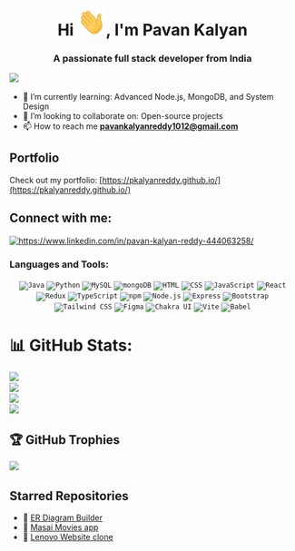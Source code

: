 <h1 align="center">Hi <img width="50" src="https://raw.githubusercontent.com/ABSphreak/ABSphreak/master/gifs/Hi.gif" alt="hi" title="Hii"/>, I'm Pavan Kalyan</h1>
<h3 align="center">A passionate full stack developer from India</h3>

![](https://komarev.com/ghpvc/?username=PKalyanReddy)

- 🌱 I’m currently learning: Advanced Node.js, MongoDB, and System Design  
- 👯 I’m looking to collaborate on: Open-source projects  
- 📫 How to reach me **pavankalyanreddy1012@gmail.com**

## Portfolio
Check out my portfolio: [https://pkalyanreddy.github.io/](https://pkalyanreddy.github.io/)

## Connect with me:
<p align="left">
<a href="https://linkedin.com/in/https://www.linkedin.com/in/pavan-kalyan-reddy-444063258/" target="blank"><img align="center" src="https://raw.githubusercontent.com/rahuldkjain/github-profile-readme-generator/master/src/images/icons/Social/linked-in-alt.svg" alt="https://www.linkedin.com/in/pavan-kalyan-reddy-444063258/" height="30" width="40" /></a>
</p>

<h3 align="left">Languages and Tools:</h3>
<div align="center">
  <code><img width="50" src="https://user-images.githubusercontent.com/25181517/117201156-9a724800-adec-11eb-9a9d-3cd0f67da4bc.png" alt="Java" title="Java"/></code>
	<code><img width="50" src="https://user-images.githubusercontent.com/25181517/183423507-c056a6f9-1ba8-4312-a350-19bcbc5a8697.png" alt="Python" title="Python"/></code>
	<code><img width="50" src="https://user-images.githubusercontent.com/25181517/183896128-ec99105a-ec1a-4d85-b08b-1aa1620b2046.png" alt="MySQL" title="MySQL"/></code>
	<code><img width="50" src="https://user-images.githubusercontent.com/25181517/182884177-d48a8579-2cd0-447a-b9a6-ffc7cb02560e.png" alt="mongoDB" title="mongoDB"/></code>
	<code><img width="50" src="https://user-images.githubusercontent.com/25181517/192158954-f88b5814-d510-4564-b285-dff7d6400dad.png" alt="HTML" title="HTML"/></code>
	<code><img width="50" src="https://user-images.githubusercontent.com/25181517/183898674-75a4a1b1-f960-4ea9-abcb-637170a00a75.png" alt="CSS" title="CSS"/></code>
	<code><img width="50" src="https://user-images.githubusercontent.com/25181517/117447155-6a868a00-af3d-11eb-9cfe-245df15c9f3f.png" alt="JavaScript" title="JavaScript"/></code>
	<code><img width="50" src="https://user-images.githubusercontent.com/25181517/183897015-94a058a6-b86e-4e42-a37f-bf92061753e5.png" alt="React" title="React"/></code>
  <code><img width="50" src="https://user-images.githubusercontent.com/25181517/187896150-cc1dcb12-d490-445c-8e4d-1275cd2388d6.png" alt="Redux" title="Redux"/></code>
	<code><img width="50" src="https://user-images.githubusercontent.com/25181517/183890598-19a0ac2d-e88a-4005-a8df-1ee36782fde1.png" alt="TypeScript" title="TypeScript"/></code>
	<code><img width="50" src="https://user-images.githubusercontent.com/25181517/121401671-49102800-c959-11eb-9f6f-74d49a5e1774.png" alt="npm" title="npm"/></code>
	<code><img width="50" src="https://user-images.githubusercontent.com/25181517/183568594-85e280a7-0d7e-4d1a-9028-c8c2209e073c.png" alt="Node.js" title="Node.js"/></code>
	<code><img width="50" src="https://user-images.githubusercontent.com/25181517/183859966-a3462d8d-1bc7-4880-b353-e2cbed900ed6.png" alt="Express" title="Express"/></code>
  <code><img width="50" src="https://user-images.githubusercontent.com/25181517/183898054-b3d693d4-dafb-4808-a509-bab54cf5de34.png" alt="Bootstrap" title="Bootstrap"/></code>
	<code><img width="50" src="https://user-images.githubusercontent.com/25181517/202896760-337261ed-ee92-4979-84c4-d4b829c7355d.png" alt="Tailwind CSS" title="Tailwind CSS"/></code>
	<code><img width="50" src="https://user-images.githubusercontent.com/25181517/189715289-df3ee512-6eca-463f-a0f4-c10d94a06b2f.png" alt="Figma" title="Figma"/></code>
	<code><img width="50" src="https://user-images.githubusercontent.com/25181517/190887639-d0ba4ec9-ddbe-45dd-bea1-4db83846503e.png" alt="Chakra UI" title="Chakra UI"/></code>
	<code><img width="50" src="https://github-production-user-asset-6210df.s3.amazonaws.com/62091613/261395532-b40892ef-efb8-4b0e-a6b5-d1cfc2f3fc35.png" alt="Vite" title="Vite"/></code>
	<code><img width="50" src="https://github.com/marwin1991/profile-technology-icons/assets/136815194/ecd443af-ebba-4af8-a46e-1bf64d863b5b" alt="Babel" title="Babel"/></code>
</div>

# 📊 GitHub Stats:

![](https://github-readme-stats.vercel.app/api?username=PKalyanReddy&theme=dark&hide_border=true&include_all_commits=false&count_private=false)<br/>
![](https://github-readme-streak-stats.herokuapp.com/?user=PKalyanReddy&theme=dark&hide_border=true)<br/>
![](https://github-readme-stats.vercel.app/api/top-langs/?username=PKalyanReddy&theme=dark&hide_border=true&include_all_commits=false&count_private=false&layout=compact)<br/>
![](https://github-readme-activity-graph.vercel.app/graph?username=PKalyanReddy&theme=tokyo-night)

## 🏆 GitHub Trophies
![](https://github-profile-trophy.vercel.app/?username=PKalyanReddy&theme=radical&no-frame=false&no-bg=true&margin-w=4)

## Starred Repositories
- 🌟 [ER Diagram Builder](https://github.com/PKalyanReddy/Declaration-DevOps_032.git)
- 🌟 [Masai Movies app](https://github.com/Sahilz9/Salesforce-Sages_084.git)
- 🌟 [Lenovo Website clone](https://github.com/Sahilz9/Construct-week-b35)
